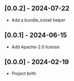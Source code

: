 ## [0.0.2] - 2024-07-22

- Add a bundle_install helper

## [0.0.1] - 2024-06-15

- Add Apache-2.0 license

## [0.0.0] - 2024-02-19

- Project birth
